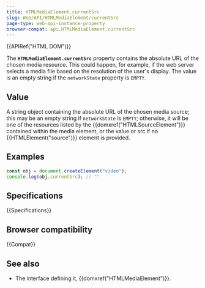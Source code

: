 ```yaml
---
title: HTMLMediaElement.currentSrc
slug: Web/API/HTMLMediaElement/currentSrc
page-type: web-api-instance-property
browser-compat: api.HTMLMediaElement.currentSrc
---
```


{{APIRef("HTML DOM")}}

The **`HTMLMediaElement.currentSrc`** property contains the
absolute URL of the chosen media resource. This could happen, for example, if the web
server selects a media file based on the resolution of the user's display. The value
is an empty string if the `networkState` property is `EMPTY`.

## Value

A string object containing the absolute URL of the chosen media
source; this may be an empty string if `networkState` is `EMPTY`;
otherwise, it will be one of the resources listed by the
{{domxref("HTMLSourceElement")}} contained within the media element, or the value or src
if no {{HTMLElement("source")}} element is provided.

## Examples

```js
const obj = document.createElement("video");
console.log(obj.currentSrc); // ""
```

## Specifications

{{Specifications}}

## Browser compatibility

{{Compat}}

## See also

- The interface defining it, {{domxref("HTMLMediaElement")}}.
